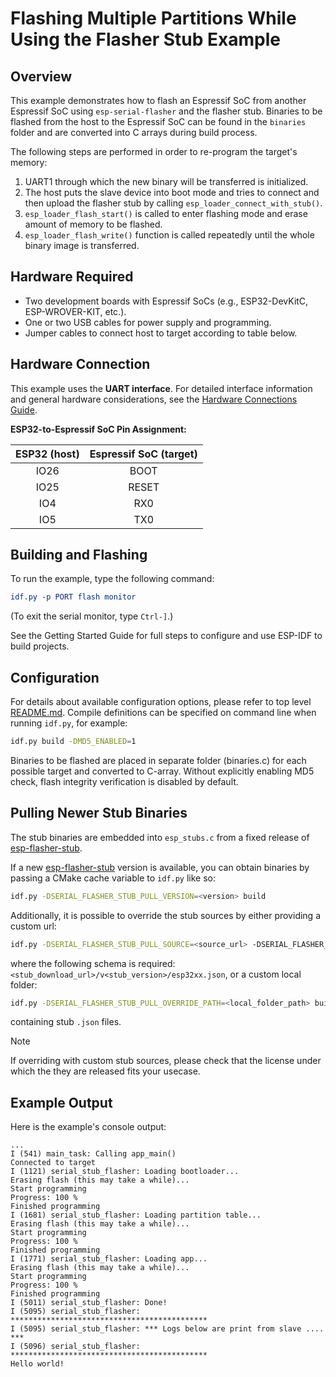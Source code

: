 # Flashing Multiple Partitions While Using the Flasher Stub Example

## Overview

This example demonstrates how to flash an Espressif SoC from another Espressif SoC using `esp-serial-flasher` and the flasher stub. Binaries to be flashed from the host to the Espressif SoC can be found in the `binaries` folder and are converted into C arrays during build process.

The following steps are performed in order to re-program the target's memory:

1. UART1 through which the new binary will be transferred is initialized.
2. The host puts the slave device into boot mode and tries to connect and then upload the flasher stub by calling `esp_loader_connect_with_stub()`.
3. `esp_loader_flash_start()` is called to enter flashing mode and erase amount of memory to be flashed.
4. `esp_loader_flash_write()` function is called repeatedly until the whole binary image is transferred.

## Hardware Required

- Two development boards with Espressif SoCs (e.g., ESP32-DevKitC, ESP-WROVER-KIT, etc.).
- One or two USB cables for power supply and programming.
- Jumper cables to connect host to target according to table below.

## Hardware Connection

This example uses the **UART interface**. For detailed interface information and general hardware considerations, see the [Hardware Connections Guide](../../docs/hardware-connections.md#uartserial-interface).

**ESP32-to-Espressif SoC Pin Assignment:**

| ESP32 (host) | Espressif SoC (target) |
| :----------: | :--------------------: |
|     IO26     |          BOOT          |
|     IO25     |         RESET          |
|     IO4      |          RX0           |
|     IO5      |          TX0           |

## Building and Flashing

To run the example, type the following command:

```CMake
idf.py -p PORT flash monitor
```

(To exit the serial monitor, type `Ctrl-]`.)

See the Getting Started Guide for full steps to configure and use ESP-IDF to build projects.

## Configuration

For details about available configuration options, please refer to top level [README.md](../../README.md).
Compile definitions can be specified on command line when running `idf.py`, for example:

```bash
idf.py build -DMD5_ENABLED=1
```

Binaries to be flashed are placed in separate folder (binaries.c) for each possible target and converted to C-array. Without explicitly enabling MD5 check, flash integrity verification is disabled by default.

## Pulling Newer Stub Binaries

The stub binaries are embedded into `esp_stubs.c` from a fixed release of [esp-flasher-stub](https://github.com/esp-rs/esp-flasher-stub).

If a new [esp-flasher-stub](https://github.com/esp-rs/esp-flasher-stub) version is available, you can obtain binaries by passing a CMake cache variable to `idf.py` like so:

```bash
idf.py -DSERIAL_FLASHER_STUB_PULL_VERSION=<version> build
```

Additionally, it is possible to override the stub sources by either providing a custom url:

```bash
idf.py -DSERIAL_FLASHER_STUB_PULL_SOURCE=<source_url> -DSERIAL_FLASHER_STUB_PULL_VERSION=<version> build
```

where the following schema is required: `<stub_download_url>/v<stub_version>/esp32xx.json`,
or a custom local folder:

```bash
idf.py -DSERIAL_FLASHER_STUB_PULL_OVERRIDE_PATH=<local_folder_path> build
```

containing stub `.json` files.

> [!NOTE]
> If overriding with custom stub sources, please check that the license under which the they are released fits your usecase.

## Example Output

Here is the example's console output:

```text
...
I (541) main_task: Calling app_main()
Connected to target
I (1121) serial_stub_flasher: Loading bootloader...
Erasing flash (this may take a while)...
Start programming
Progress: 100 %
Finished programming
I (1681) serial_stub_flasher: Loading partition table...
Erasing flash (this may take a while)...
Start programming
Progress: 100 %
Finished programming
I (1771) serial_stub_flasher: Loading app...
Erasing flash (this may take a while)...
Start programming
Progress: 100 %
Finished programming
I (5011) serial_stub_flasher: Done!
I (5095) serial_stub_flasher: ********************************************
I (5095) serial_stub_flasher: *** Logs below are print from slave .... ***
I (5096) serial_stub_flasher: ********************************************
Hello world!
```
